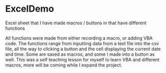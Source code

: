 # ExcelDemo
Excel sheet that I have made macros / buttons in that have different functions 

All functions were made from either recording a macro, or adding VBA code. The functions range from inputting data from a text file into the csv file, all the way to clicking a button and the cell displaying the current date and time. Some are saved as macros, and some I made into a button as well. This was a self teaching lesson for myself to learn VBA and different macros, more will be coming while I expand the project. 
